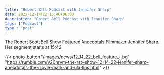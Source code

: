 ```yaml
---
title: "Robert Bell Podcast with Jennifer Sharp"
date: 2022-12-14T12:15:40+06:00
description: "Robert Bell Podcast with Jennifer Sharp"
tags: ["Podcast"]
type : "post"
---
```

The Robert Scott Bell Show Featured Anecdotals Filmmaker Jennifer Sharp. Her segment starts at 15:42.   

{{< photo-button "/images/news/12_14_22_bell_feature_j.jpg" "https://rumble.com/v20nrvm-the-rsb-show-12-14-22-jennifer-sharp-anecdotals-the-movie-mark-and-ula-tins.html" >}}

